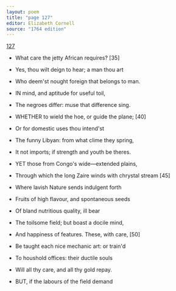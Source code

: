 ```yaml
---
layout: poem
title: "page 127"
editor: Elizabeth Cornell
source: "1764 edition"
---
```


[127]()

- What care the jetty African requires? [35]
- Yes, thou wilt deign to hear; a man thou art
- Who deem'st nought foreign that belongs to man.

- IN mind, and aptitude for useful toil,
- The negroes differ: muse that difference sing.

- WHETHER to wield the hoe, or guide the plane; [40]
- Or for domestic uses thou intend'st
- The funny Libyan: from what clime they spring,
- It not imports; if strength and youth be theres.

- YET those from Congo's wide—extended plains,
- Through which the long Zaire winds with chrystal stream [45]
- Where lavish Nature sends indulgent forth
- Fruits of high flavour, and spontaneous seeds
- Of bland nutritious quality, ill bear
- The toilsome field; but boast a docile mind,
- And happiness of features. These, with care, [50]
- Be taught each nice mechanic art: or train'd
- To houshold offices: their ductile souls
- Will all thy care, and all thy gold repay.

- BUT, if the labours of the field demand
